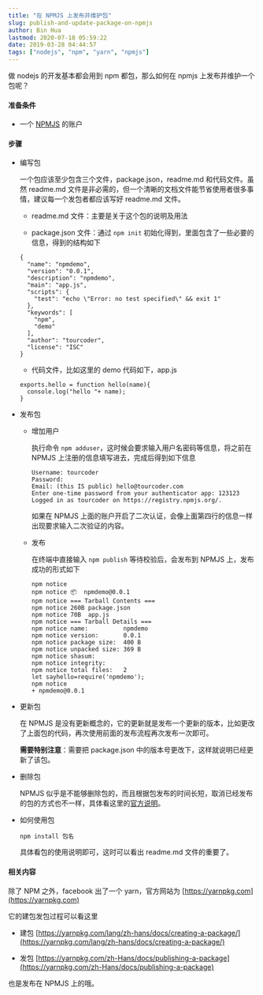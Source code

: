 ```yaml
---
title: "在 NPMJS 上发布并维护包"
slug: publish-and-update-package-on-npmjs
author: Bin Hua
lastmod: 2020-07-18 05:59:22
date: 2019-03-28 04:44:57
tags: ["nodejs", "npm", "yarn", "npmjs"]
---
```


做 nodejs 的开发基本都会用到 npm 都包，那么如何在 npmjs 上发布并维护一个包呢？

#### 准备条件

- 一个 [NPMJS](http://npmjs.com) 的账户

#### 步骤

- 编写包

    一个包应该至少包含三个文件，package.json，readme.md 和代码文件。虽然 readme.md 文件是非必需的，但一个清晰的文档文件能节省使用者很多事情，建议每一个发包者都应该写好 readme.md 文件。
    
    - readme.md 文件：主要是关于这个包的说明及用法

    - package.json 文件：通过 `npm init` 初始化得到，里面包含了一些必要的信息，得到的结构如下

    ```
    {
      "name": "npmdemo",
      "version": "0.0.1",
      "description": "npmdemo",
      "main": "app.js",
      "scripts": {
        "test": "echo \"Error: no test specified\" && exit 1"
      },
      "keywords": [
        "npm",
        "demo"
      ],
      "author": "tourcoder",
      "license": "ISC"
    }
    ```
    
    - 代码文件，比如这里的 demo 代码如下，app.js

    ```
    exports.hello = function hello(name){
      console.log("hello "+ name);
    }
    ```
    
- 发布包

    - 增加用户

        执行命令 `npm adduser`，这时候会要求输入用户名密码等信息，将之前在 NPMJS 上注册的信息填写进去，完成后得到如下信息
        
        ```
        Username: tourcoder
        Password:
        Email: (this IS public) hello@tourcoder.com
        Enter one-time password from your authenticator app: 123123
        Logged in as tourcoder on https://registry.npmjs.org/.
        ```
        
        如果在 NPMJS 上面的账户开启了二次认证，会像上面第四行的信息一样出现要求输入二次验证的内容。
        
    - 发布

        在终端中直接输入 `npm publish` 等待校验后，会发布到 NPMJS 上，发布成功的形式如下
        
        ```
        npm notice
        npm notice 📦  npmdemo@0.0.1
        npm notice === Tarball Contents ===
        npm notice 260B package.json
        npm notice 70B  app.js
        npm notice === Tarball Details ===
        npm notice name:          npmdemo
        npm notice version:       0.0.1
        npm notice package size:  400 B
        npm notice unpacked size: 369 B
        npm notice shasum:        
        npm notice integrity:     
        npm notice total files:   2
        let sayhello=require('npmdemo');
        npm notice
        + npmdemo@0.0.1
        ```
        
- 更新包

    在 NPMJS 是没有更新概念的，它的更新就是发布一个更新的版本，比如更改了上面包的代码，再次使用前面的发布流程再次发布一次即可。
        
    **需要特别注意**：需要把 package.json 中的版本号更改下，这样就说明已经更新了该包。
    
- 删除包

    NPMJS 似乎是不能够删除包的，而且根据包发布的时间长短，取消已经发布的包的方式也不一样，具体看这里的[官方说明](https://www.npmjs.com/policies/unpublish)。
    
- 如何使用包

    ```
    npm install 包名
    ```
    
    具体看包的使用说明即可，这时可以看出 readme.md 文件的重要了。
    
#### 相关内容

除了 NPM 之外，facebook 出了一个 yarn，官方网站为 [https://yarnpkg.com](https://yarnpkg.com)

它的建包发包过程可以看这里 

- 建包 [https://yarnpkg.com/lang/zh-hans/docs/creating-a-package/](https://yarnpkg.com/lang/zh-hans/docs/creating-a-package/)

- 发包 [https://yarnpkg.com/zh-Hans/docs/publishing-a-package](https://yarnpkg.com/zh-Hans/docs/publishing-a-package)

也是发布在 NPMJS 上的哦。